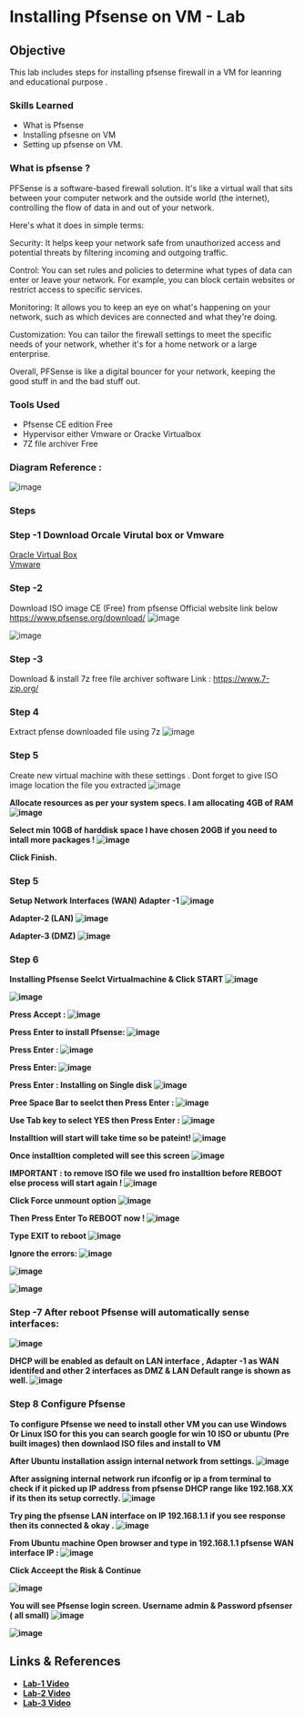 # Installing Pfsense on VM - Lab

## Objective
This lab includes steps for installing pfsense firewall in a VM for leanring and educational purpose .

### Skills Learned

- What is Pfsense
- Installing pfsesne on VM
- Setting up pfsense on VM.

### What is pfsense ?
PFSense is a software-based firewall solution. It's like a virtual wall that sits between your computer network and the outside world (the internet), controlling the flow of data in and out of your network.

Here's what it does in simple terms:

Security: It helps keep your network safe from unauthorized access and potential threats by filtering incoming and outgoing traffic.

Control: You can set rules and policies to determine what types of data can enter or leave your network. For example, you can block certain websites or restrict access to specific services.

Monitoring: It allows you to keep an eye on what's happening on your network, such as which devices are connected and what they're doing.

Customization: You can tailor the firewall settings to meet the specific needs of your network, whether it's for a home network or a large enterprise.

Overall, PFSense is like a digital bouncer for your network, keeping the good stuff in and the bad stuff out.

### Tools Used

- Pfsense CE edition Free
- Hypervisor either Vmware or Oracke Virtualbox
- 7Z file archiver Free

### Diagram Reference :
![image](https://github.com/syedhnaqvi/pfsense/assets/39069507/644a7e51-5b75-436a-8780-f51c92fa0249)


### Steps
### Step -1 Download Orcale Virutal box or Vmware 
<a href="https://www.virtualbox.org/wiki/Downloads">Oracle Virtual Box</a><br>
<a href="https://www.vmware.com/products/workstation-player/workstation-player-evaluation.html.html">Vmware</a><br>
### Step -2
Download ISO image CE (Free) from pfsense Official website link below
https://www.pfsense.org/download/
![image](https://github.com/syedhnaqvi/pfsense/assets/39069507/b6b4a6f9-9294-4d73-bc95-8fabdd9afa20)

![image](https://github.com/syedhnaqvi/pfsense/assets/39069507/7088607b-fb5e-417f-9f34-2dd67ce6a83d)

### Step -3
Download & install 7z free file archiver software
Link : https://www.7-zip.org/

### Step 4
Extract pfense downloaded file using 7z
![image](https://github.com/syedhnaqvi/pfsense/assets/39069507/3be46a3f-fd49-4deb-bac3-923705361cf0)

### Step 5
Create new virtual machine with these settings . Dont forget to give ISO image location the file you extracted 
![image](https://github.com/syedhnaqvi/pfsense/assets/39069507/c6d46b04-11bc-4add-8872-c36e2a4468f4)

<b> Allocate resources as per your system specs. I am allocating 4GB of RAM
![image](https://github.com/syedhnaqvi/pfsense/assets/39069507/c9acf40f-8251-4227-9134-2576eab2a347)

<b> Select min 10GB of harddisk space I have chosen 20GB if you need to intall more packages !</b>
![image](https://github.com/syedhnaqvi/pfsense/assets/39069507/702503f9-d29c-40bf-827c-d8b73c947faa)

Click Finish.

### Step 5
Setup Network Interfaces (WAN)
Adapter -1
![image](https://github.com/syedhnaqvi/pfsense/assets/39069507/63350c0c-d345-4607-a41b-e6076c9e2857)

Adapter-2 (LAN)
![image](https://github.com/syedhnaqvi/pfsense/assets/39069507/e4cb11d2-458b-4ba2-8871-2a545d483a8b)

Adapter-3 (DMZ)
![image](https://github.com/syedhnaqvi/pfsense/assets/39069507/55cb5c61-8298-4a2f-9372-54730400ea1b)

### Step 6 
Installing Pfsense
Seelct Virtualmachine & Click START
![image](https://github.com/syedhnaqvi/pfsense/assets/39069507/c91ef1f7-7ca4-4b03-ae72-fc1c5e15c7e2)

![image](https://github.com/syedhnaqvi/pfsense/assets/39069507/8d1b96b3-4b3c-48d3-bcc6-564af42fe26b)

Press Accept :
![image](https://github.com/syedhnaqvi/pfsense/assets/39069507/df6a41f6-0294-412c-b4ed-283f07f488c7)

Press Enter  to install Pfsense:
![image](https://github.com/syedhnaqvi/pfsense/assets/39069507/22c5f164-26c1-4592-802d-246bf4b15af2)

Press Enter :
![image](https://github.com/syedhnaqvi/pfsense/assets/39069507/d6e665d5-916d-40df-a1a1-86e4f5f4fac3)

Press Enter:
![image](https://github.com/syedhnaqvi/pfsense/assets/39069507/b4cce404-d960-4d96-8833-a051af7645aa)

Press Enter : Installing on Single disk
![image](https://github.com/syedhnaqvi/pfsense/assets/39069507/2a14e71c-f95d-4ac3-8ad0-ae70734cab2a)

Pree Space Bar to seelct then Press Enter :
![image](https://github.com/syedhnaqvi/pfsense/assets/39069507/9a0c942e-c5b6-44fc-b454-31ee52c0c394)

Use Tab key to select YES then Press Enter :
![image](https://github.com/syedhnaqvi/pfsense/assets/39069507/cdb04ad5-43da-44e4-b6d8-f5471fee4d43)

Installtion will start will take time so be pateint!
![image](https://github.com/syedhnaqvi/pfsense/assets/39069507/3f72d511-c138-45f2-88e2-d5b11f34e44c)

Once installtion completed will see this screen
![image](https://github.com/syedhnaqvi/pfsense/assets/39069507/f8effe38-ca95-4bfe-9fc2-4c3e950b5242)

IMPORTANT : to remove ISO file we used fro installtion before REBOOT else process will start again !
![image](https://github.com/syedhnaqvi/pfsense/assets/39069507/4dd35067-aecb-4b84-9119-788539d974fc)

Click Force unmount option 
![image](https://github.com/syedhnaqvi/pfsense/assets/39069507/fcb34ede-6391-45c8-8fb2-a374635265ce)

Then Press Enter To REBOOT now !
![image](https://github.com/syedhnaqvi/pfsense/assets/39069507/1c83f11a-a49c-4580-8eb6-064762f32cca)

Type EXIT to reboot
![image](https://github.com/syedhnaqvi/pfsense/assets/39069507/c8d883c5-2870-41f4-a966-3bb2db4365a3)

Ignore the errors:
![image](https://github.com/syedhnaqvi/pfsense/assets/39069507/03002cad-212b-489a-9748-10c2a1b25a2d)

![image](https://github.com/syedhnaqvi/pfsense/assets/39069507/1ca21704-124a-417f-a8ad-678fe9025c74)


![image](https://github.com/syedhnaqvi/pfsense/assets/39069507/51f7d66f-1cb9-4f33-a5a5-f39b6f843c44)

### Step -7 After reboot Pfsense will automatically sense interfaces:
![image](https://github.com/syedhnaqvi/pfsense/assets/39069507/181fb213-7381-4ea8-8fad-be21cf378b19)

DHCP will be enabled as default on LAN interface , Adapter -1 as WAN identifed and other 2 interfaces as DMZ & LAN Default range is shown as well.
![image](https://github.com/syedhnaqvi/pfsense/assets/39069507/adae4355-da4a-4301-a0eb-80fc39124693)

### Step 8 Configure Pfsense
To configure Pfsense we need to install other VM you can use Windows Or Linux ISO for this you can search google for win 10 ISO or ubuntu (Pre built images) then downlaod ISO files and install to VM

After Ubuntu installation assign internal network from settings.
![image](https://github.com/syedhnaqvi/pfsense/assets/39069507/cdbffc6d-e6e4-4a10-9642-95f226d31235)

After assigning internal network run ifconfig or ip a from terminal to check if it picked up IP address from pfsense DHCP range like 192.168.XX if its then its setup correctly.
![image](https://github.com/syedhnaqvi/pfsense/assets/39069507/1a6660c7-c206-4fb2-857d-a9bde3db08fe)

Try ping the pfsense LAN interface on IP 192.168.1.1 if you see response then its connected & okay .
![image](https://github.com/syedhnaqvi/pfsense/assets/39069507/f448292f-f4ac-456c-835f-741bfef35ab0)

From Ubuntu machine Open browser and type in 192.168.1.1 pfsense WAN interface IP :
![image](https://github.com/syedhnaqvi/pfsense/assets/39069507/bf409b57-c7fb-46a2-ae2e-4c959726c002)

Click Acceept the Risk & Continue

![image](https://github.com/syedhnaqvi/pfsense/assets/39069507/e9c77cfb-cd6d-4720-b1e0-e47ecda72efa)

You will see Pfsense login screen. Username admin & Password pfsenser ( all small)
![image](https://github.com/syedhnaqvi/pfsense/assets/39069507/54a40d7d-3476-4ec8-900f-0e88cde98a0e)

![image](https://github.com/syedhnaqvi/pfsense/assets/39069507/2a4555e8-2b30-424e-9b0b-16878aba92b1)





  ## Links & References
- <a href="https://youtu.be/mWqYyl89QaY">Lab-1 Video</a>
- <a href="https://youtu.be/2cEj3bS5C0Q">Lab-2 Video</a>
- <a href="https://youtu.be/uXRxoPKX65Q">Lab-3 Video</a>
